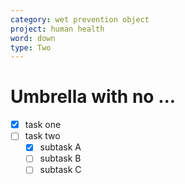 ```yaml
---
category: wet prevention object
project: human health
word: down
type: Two
---
```


# Umbrella with no ...

- [x] task one
- [ ] task two
  - [x] subtask A
  - [ ] subtask B
  - [ ] subtask C
